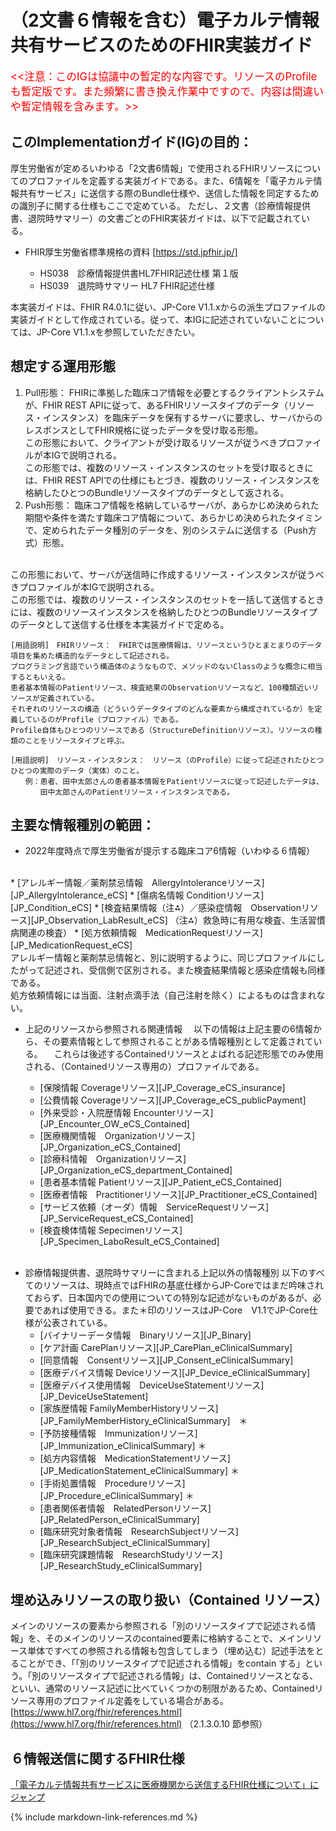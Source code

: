 
# （2文書６情報を含む）電子カルテ情報共有サービスのためのFHIR実装ガイド
 <span style="color: red; font-size: 120%;"><<注意：このIGは協議中の暫定的な内容です。リソースのProfileも暫定版です。また頻繁に書き換え作業中ですので、内容は間違いや暫定情報を含みます。>></span>
<br>

## このImplementationガイド(IG)の目的：

厚生労働省が定めるいわゆる「2文書6情報」で使用されるFHIRリソースについてのプロファイルを定義する実装ガイドである。また、6情報を「電子カルテ情報共有サービス」に送信する際のBundle仕様や、送信した情報を同定するための識別子に関する仕様もここで定めている。
ただし、２文書（診療情報提供書、退院時サマリー）の文書ごとのFHIR実装ガイドは、以下で記載されている。

  -  FHIR厚生労働省標準規格の資料 [https://std.jpfhir.jp/]
  
     - HS038　診療情報提供書HL7FHIR記述仕様 第１版
     - HS039　退院時サマリー HL7 FHIR記述仕様

本実装ガイドは、FHIR R4.0.1に従い、JP-Core V1.1.xからの派生プロファイルの実装ガイドとして作成されている。従って、本IGに記述されていないことについては、JP-Core V1.1.xを参照していただきたい。

## 想定する運用形態
1. Pull形態：
FHIRに準拠した臨床コア情報を必要とするクライアントシステムが、FHIR REST APIに従って、あるFHIRリソースタイプのデータ（リソース・インスタンス）を臨床データを保有するサーバに要求し、サーバからのレスポンスとしてFHIR規格に従ったデータを受け取る形態。<br>
この形態において、クライアントが受け取るリソースが従うべきプロファイルが本IGで説明される。<br>
この形態では、複数のリソース・インスタンスのセットを受け取るときには、FHIR REST APIでの仕様にもとづき、複数のリソース・インスタンスを格納したひとつのBundleリソースタイプのデータとして返される。
1. Push形態：
臨床コア情報を格納しているサーバが、あらかじめ決められた期間や条件を満たす臨床コア情報について、あらかじめ決められたタイミンで、定められたデータ種別のデータを、別のシステムに送信する（Push方式）形態。
<br>
この形態において、サーバが送信時に作成するリソース・インスタンスが従うべきプロファイルが本IGで説明される。<br>
この形態では、複数のリソース・インスタンスのセットを一括して送信するときには、複数のリソースインスタンスを格納したひとつのBundleリソースタイプのデータとして送信する仕様を本実装ガイドで定める。
 
```
[用語説明]　FHIRリソース：　FHIRでは医療情報は、リソースというひとまとまりのデータ項目を集めた構造的なデータとして記述される。
プログラミング言語でいう構造体のようなもので、メソッドのないClassのような概念に相当するともいえる。
患者基本情報のPatientリソース、検査結果のObservationリソースなど、100種類近いリソースが定義されている。
それぞれのリソースの構造（どういうデータタイプのどんな要素から構成されているか）を定義しているのがProfile（プロファイル）である。
Profile自体もひとつのリソースである（StructureDefinitionリソース）。リソースの種類のことをリソースタイプと呼ぶ。
```
```
[用語説明]　リソース・インスタンス：　リソース（のProfile）に従って記述されたひとつひとつの実際のデータ（実体）のこと。
　　例：患者、田中太郎さんの患者基本情報をPatientリソースに従って記述したデータは、
　　　　田中太郎さんのPatientリソース・インスタンスである。
```
## 主要な情報種別の範囲：
* 2022年度時点で厚生労働省が提示する臨床コア6情報（いわゆる６情報）
<br>
  * [アレルギー情報／薬剤禁忌情報　AllergyIntoleranceリソース][JP_AllergyIntolerance_eCS]
  * [傷病名情報	Conditionリソース][JP_Condition_eCS]
  * [検査結果情報（注⁂）／感染症情報　Observationリソース][JP_Observation_LabResult_eCS] （注⁂）救急時に有用な検査、生活習慣病関連の検査）
  * [処方依頼情報　MedicationRequestリソース][JP_MedicationRequest_eCS]
　<br>
アレルギー情報と薬剤禁忌情報と、別に説明するように、同じプロファイルにしたがって記述され、受信側で区別される。また検査結果情報と感染症情報も同様である。
<br>処方依頼情報には当面、注射点滴手法（自己注射を除く）によるものは含まれない。
<br>

* 上記のリソースから参照される関連情報
　以下の情報は上記主要の6情報から、その要素情報として参照されることがある情報種別として定義されている。
　これらは後述するContainedリソースとよばれる記述形態でのみ使用される、（Containedリソース専用の）プロファイルである。
  * [保険情報 Coverageリソース][JP_Coverage_eCS_insurance]
  * [公費情報 Coverageリソース][JP_Coverage_eCS_publicPayment]
  * [外来受診・入院歴情報	Encounterリソース][JP_Encounter_OW_eCS_Contained]
  * [医療機関情報　Organizationリソース][JP_Organization_eCS_Contained]
  * [診療科情報　Organizationリソース][JP_Organization_eCS_department_Contained]
  * [患者基本情報	Patientリソース][JP_Patient_eCS_Contained]
  * [医療者情報　Practitionerリソース][JP_Practitioner_eCS_Contained]
  * [サービス依頼（オーダ）情報　ServiceRequestリソース][JP_ServiceRequest_eCS_Contained]
  * [検査検体情報	Sepecimenリソース][JP_Specimen_LaboResult_eCS_Contained]
  
  <br>
- 診療情報提供書、退院時サマリーに含まれる上記以外の情報種別
以下のすべてのリソースは、現時点ではFHIRの基底仕様からJP-Coreではまだ吟味されておらず、日本国内での使用についての特別な記述がないものがあるが、必要であれば使用できる。また＊印のリソースはJP-Core　V1.1でJP-Core仕様が公表されている。
  * [バイナリーデータ情報　Binaryリソース][JP_Binary]
  * [ケア計画	CarePlanリソース][JP_CarePlan_eClinicalSummary]
  * [同意情報　Consentリソース][JP_Consent_eClinicalSummary]
  * [医療デバイス情報 Deviceリソース][JP_Device_eClinicalSummary]
  * [医療デバイス使用情報　DeviceUseStatementリソース][JP_DeviceUseStatement]
  * [家族歴情報	FamilyMemberHistoryリソース][JP_FamilyMemberHistory_eClinicalSummary]　＊
  * [予防接種情報　Immunizationリソース][JP_Immunization_eClinicalSummary] ＊
  * [処方内容情報　MedicationStatementリソース][JP_MedicationStatement_eClinicalSummary] ＊
  * [手術処置情報　Procedureリソース][JP_Procedure_eClinicalSummary] ＊
  * [患者関係者情報　RelatedPersonリソース][JP_RelatedPerson_eClinicalSummary]
  * [臨床研究対象者情報　ResearchSubjectリソース][JP_ResearchSubject_eClinicalSummary]
  * [臨床研究課題情報　ResearchStudyリソース][JP_ResearchStudy_eClinicalSummary]


## 埋め込みリソースの取り扱い（Contained リソース）
 
メインのリソースの要素から参照される「別のリソースタイプで記述される情報」を、そのメインのリソースのcontained要素に格納することで、メインリソース単体ですべての参照される情報も包含してしまう（埋め込む）記述手法をとることができ、「「別のリソースタイプで記述される情報」をcontain する」という。「別のリソースタイプで記述される情報」は、Containedリソースとなる、といい、通常のリソース記述に比べていくつかの制限があるため、Containedリソース専用のプロファイル定義をしている場合がある。
[https://www.hl7.org/fhir/references.html](https://www.hl7.org/fhir/references.html) （2.1.3.0.10 節参照）


## ６情報送信に関するFHIR仕様

<A href="core6spec.html">「電子カルテ情報共有サービスに医療機関から送信するFHIR仕様について」にジャンプ</a>


{% include markdown-link-references.md %}
